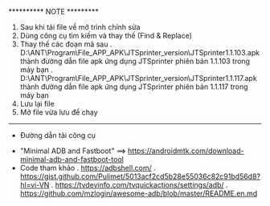 ********** NOTE *********
1. Sau khi tải file về mở trình chỉnh sửa
2. Dùng công cụ tìm kiếm và thay thế (Find & Replace)
3. Thay thế các đoạn mã sau
  . D:\ANT\Program\File_APP_APK\JTSprinter_version\JTSprinter1.1.103.apk thành đường dẫn file apk ứng dụng JTSprinter phiên bản 1.1.103 trong máy bạn
  . D:\ANT\Program\File_APP_APK\JTSprinter_version\JTSprinter1.1.117.apk thành đường dẫn file apk ứng dụng JTSprinter phiên bản 1.1.117 trong máy bạn
5. Lưu lại file
6. Mở file vừa lưu để chạy
***********************************
  * Đường dẫn tải công cụ
   - "Minimal ADB and Fastboot" ==> https://androidmtk.com/download-minimal-adb-and-fastboot-tool
   - Code tham khảo
       . https://adbshell.com/
       . https://gist.github.com/Pulimet/5013acf2cd5b28e55036c82c91bd56d8?hl=vi-VN
       . https://tvdevinfo.com/tvquickactions/settings/adb/
       . https://github.com/mzlogin/awesome-adb/blob/master/README.en.md
